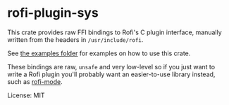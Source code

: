 # rofi-plugin-sys

This crate provides raw FFI bindings to Rofi's C plugin interface,
manually written from the headers in `/usr/include/rofi`.

See [the examples folder] for examples on how to use this crate.

These bindings are raw, `unsafe` and very low-level
so if you just want to write a Rofi plugin
you'll probably want an easier-to-use library instead,
such as [rofi-mode](https://docs.rs/rofi-mode).

[the examples folder]: https://github.com/SabrinaJewson/rofi-plugin-sys.rs/tree/main/examples

License: MIT
